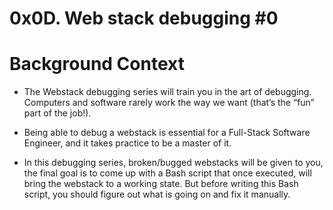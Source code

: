 # 0x0D. Web stack debugging #0
# Background Context
- The Webstack debugging series will train you in the art of debugging. Computers and software rarely work the way we want (that’s the “fun” part of the job!).

- Being able to debug a webstack is essential for a Full-Stack Software Engineer, and it takes practice to be a master of it.

- In this debugging series, broken/bugged webstacks will be given to you, the final goal is to come up with a Bash script that once executed, will bring the webstack to a working state. But before writing this Bash script, you should figure out what is going on and fix it manually.